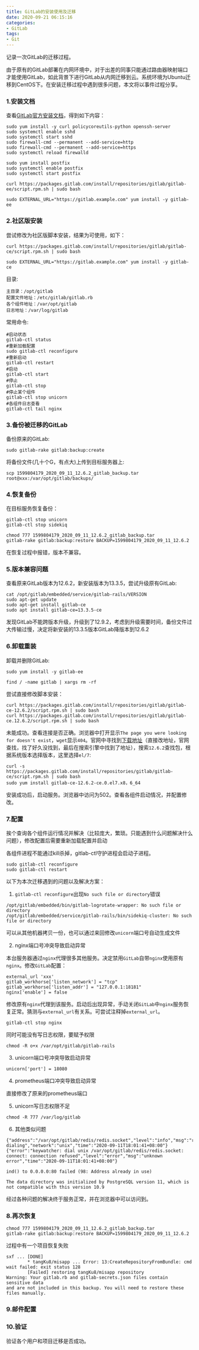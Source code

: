 ```yaml
---
title: GitLab的安装使用及迁移
date: 2020-09-21 06:15:16
categories: 
- GitLab
tags: 
- Git
---
```


记录一次GitLab的迁移过程。

<!-- more -->

由于原有的GitLab部署在内网环境中，对于出差的同事只能通过路由器映射端口才能使用GitLab，如此背景下进行GitLab从内网迁移到云。系统环境为Ubuntu迁移到CentOS下。在安装迁移过程中遇到很多问题，本文将以事件过程分享。

### 1.安装文档

查看[GitLab官方安装文档](https://about.gitlab.com/install/#centos-7)，得到如下内容：

```shell
sudo yum install -y curl policycoreutils-python openssh-server
sudo systemctl enable sshd
sudo systemctl start sshd
sudo firewall-cmd --permanent --add-service=http
sudo firewall-cmd --permanent --add-service=https
sudo systemctl reload firewalld
```

```shell
sudo yum install postfix
sudo systemctl enable postfix
sudo systemctl start postfix
```

```shell
curl https://packages.gitlab.com/install/repositories/gitlab/gitlab-ee/script.rpm.sh | sudo bash
```

```shell
sudo EXTERNAL_URL="https://gitlab.example.com" yum install -y gitlab-ee
```

### 2.社区版安装 

尝试修改为社区版脚本安装，结果为可使用，如下：

```shell
curl https://packages.gitlab.com/install/repositories/gitlab/gitlab-ce/script.rpm.sh | sudo bash
```

```shell
sudo EXTERNAL_URL="https://gitlab.example.com" yum install -y gitlab-ce
```

目录:

```
主目录：/opt/gitlab
配置文件地址：/etc/gitlab/gitlab.rb
各个组件地址：/var/opt/gitlab
日志地址：/var/log/gitlab
```

常用命令:

```shell
#启动状态
gitlab-ctl status
#重新加载配置
sudo gitlab-ctl reconfigure
#重新启动
gitlab-ctl restart
#启动
gitlab-ctl start
#停止
gitlab-ctl stop
#停止某个组件
gitlab-ctl stop unicorn
#各组件日志查看
gitlab-ctl tail nginx
```

### 3.备份被迁移的GitLab

备份原来的GitLab:

```shell
sudo gitlab-rake gitlab:backup:create
```

将备份文件(几十个G，有点大)上传到目标服务器上:

```shell
scp 1599804179_2020_09_11_12.6.2_gitlab_backup.tar root@xxx:/var/opt/gitlab/backups/
```

### 4.恢复备份

在目标服务恢复备份：

```shell
gitlab-ctl stop unicorn
gitlab-ctl stop sidekiq
```

```shell
chmod 777 1599804179_2020_09_11_12.6.2_gitlab_backup.tar
gitlab-rake gitlab:backup:restore BACKUP=1599804179_2020_09_11_12.6.2
```

在恢复过程中报错，版本不兼容。

### 5.版本兼容问题

查看原来GitLab版本为12.6.2，新安装版本为13.3.5，尝试升级原有GitLab:

```shell
cat /opt/gitlab/embedded/service/gitlab-rails/VERSION
sudo apt-get update
sudo apt-get install gitlab-ce
sudo apt install gitlab-ce=13.3.5-ce
```

发现GitLab不能跨版本升级，升级到了12.9.2，考虑到升级需要时间，备份文件过大传输过慢，决定将新安装的13.3.5版本GitLab降版本到12.6.2

### 6.卸载重装

卸载并删除GitLab:

```shell
sudo yum install -y gitlab-ee
```

```
find / -name gitlab | xargs rm -rf
```

尝试直接修改脚本安装：

```shell
curl https://packages.gitlab.com/install/repositories/gitlab/gitlab-ce-12.6.2/script.rpm.sh | sudo bash
curl https://packages.gitlab.com/install/repositories/gitlab/gitlab-ce.12.6.2/script.rpm.sh | sudo bash
```

未能成功。查看连接是否正确。浏览器中打开显示`The page you were looking for doesn't exist`，`wget`显示`404`。官网中寻找到[下载地址](https://packages.gitlab.com/gitlab/gitlab-ce/)（直接改地址，官网查找，找了好久没找到，最后在搜索引擎中找到了地址），搜索`12.6.2`查找包，根据系统版本选择版本，这里选择`el/7`:

```shell
curl -s https://packages.gitlab.com/install/repositories/gitlab/gitlab-ce/script.rpm.sh | sudo bash
sudo yum install gitlab-ce-12.6.2-ce.0.el7.x8，6_64
```

安装成功后，启动服务。浏览器中访问为502。查看各组件启动情况，并配置修改。

### 7.配置

挨个查询各个组件运行情况并解决（比较庞大，繁琐。只能遇到什么问题解决什么问题），修改配置后需要重新加载配置并启动

各组件进程不能通过kill杀掉，gitlab-ctl守护进程会启动子进程。

```shell
sudo gitlab-ctl reconfigure
sudo gitlab-ctl restart
```

以下为本次迁移遇到的问题以及解决方案：

1. `gitlab-ctl reconfigure`出现`No such file or directory`错误

```shell
/opt/gitlab/embedded/bin/gitlab-logrotate-wrapper: No such file or directory
/opt/gitlab/embedded/service/gitlab-rails/bin/sidekiq-cluster: No such file or directory
```
可以从其他机器拷贝一份，也可以通过来回修改`unicorn`端口号自动生成文件

2. nginx端口号冲突导致启动异常

本台服务器通过`nginx`代理很多其他服务。决定禁用`GitLab`自带`nginx`使用原有`nginx`。修改`GitLab`配置：
```shell
external_url 'xxx'
gitlab_workhorse['listen_network'] = "tcp"
gitlab_workhorse['listen_addr'] = "127.0.0.1:18181"
nginx['enable'] = false
```
修改原有`nginx`代理到该服务。启动后出现异常，手动关闭`GitLab`中`nginx`服务恢复正常。猜测与`external_url`有关系。可尝试注释掉`external_url`。

```shell
gitlab-ctl stop nginx
```

同时可能没有写日志权限，要赋予权限

```shell
chmod -R o+x /var/opt/gitlab/gitlab-rails
```

3. unicorn端口号冲突导致启动异常

```shell
unicorn['port'] = 18080
```

4. prometheus端口冲突导致启动异常

直接修改了原来的prometheus端口

5. unicorn写日志权限不足

```shell
chmod -R 777 /var/log/gitlab

```

6. 其他类似问题

```shell
{"address":"/var/opt/gitlab/redis/redis.socket","level":"info","msg":"redis: dialing","network":"unix","time":"2020-09-11T18:01:41+08:00"}
{"error":"keywatcher: dial unix /var/opt/gitlab/redis/redis.socket: connect: connection refused","level":"error","msg":"unknown error","time":"2020-09-11T18:01:41+08:00"}

ind() to 0.0.0.0:80 failed (98: Address already in use)

The data directory was initialized by PostgreSQL version 11, which is not compatible with this version 10.9

```

经过各种问题的解决终于服务正常，并在浏览器中可以访问到。

### 8.再次恢复

```shell
chmod 777 1599804179_2020_09_11_12.6.2_gitlab_backup.tar
gitlab-rake gitlab:backup:restore BACKUP=1599804179_2020_09_11_12.6.2
```

过程中有一个项目恢复失败

```shell
sxf ... [DONE]
        * tangKu8/misapp ... Error: 13:CreateRepositoryFromBundle: cmd wait failed: exit status 128
        [Failed] restoring tangKu8/misapp repository
Warning: Your gitlab.rb and gitlab-secrets.json files contain sensitive data
and are not included in this backup. You will need to restore these files manually.
```
### 9.邮件配置
### 10.验证

验证各个用户和项目迁移是否成功。
    

